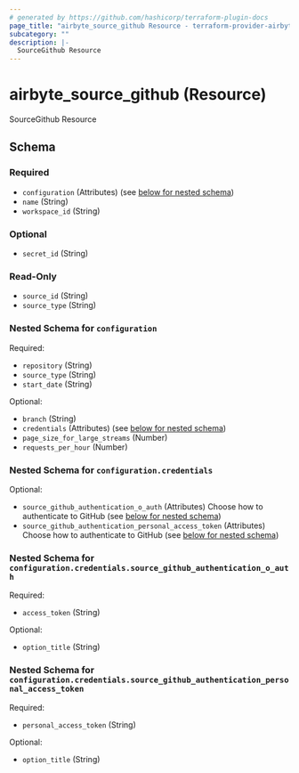 ```yaml
---
# generated by https://github.com/hashicorp/terraform-plugin-docs
page_title: "airbyte_source_github Resource - terraform-provider-airbyte-new"
subcategory: ""
description: |-
  SourceGithub Resource
---
```


# airbyte_source_github (Resource)

SourceGithub Resource



<!-- schema generated by tfplugindocs -->
## Schema

### Required

- `configuration` (Attributes) (see [below for nested schema](#nestedatt--configuration))
- `name` (String)
- `workspace_id` (String)

### Optional

- `secret_id` (String)

### Read-Only

- `source_id` (String)
- `source_type` (String)

<a id="nestedatt--configuration"></a>
### Nested Schema for `configuration`

Required:

- `repository` (String)
- `source_type` (String)
- `start_date` (String)

Optional:

- `branch` (String)
- `credentials` (Attributes) (see [below for nested schema](#nestedatt--configuration--credentials))
- `page_size_for_large_streams` (Number)
- `requests_per_hour` (Number)

<a id="nestedatt--configuration--credentials"></a>
### Nested Schema for `configuration.credentials`

Optional:

- `source_github_authentication_o_auth` (Attributes) Choose how to authenticate to GitHub (see [below for nested schema](#nestedatt--configuration--credentials--source_github_authentication_o_auth))
- `source_github_authentication_personal_access_token` (Attributes) Choose how to authenticate to GitHub (see [below for nested schema](#nestedatt--configuration--credentials--source_github_authentication_personal_access_token))

<a id="nestedatt--configuration--credentials--source_github_authentication_o_auth"></a>
### Nested Schema for `configuration.credentials.source_github_authentication_o_auth`

Required:

- `access_token` (String)

Optional:

- `option_title` (String)


<a id="nestedatt--configuration--credentials--source_github_authentication_personal_access_token"></a>
### Nested Schema for `configuration.credentials.source_github_authentication_personal_access_token`

Required:

- `personal_access_token` (String)

Optional:

- `option_title` (String)



